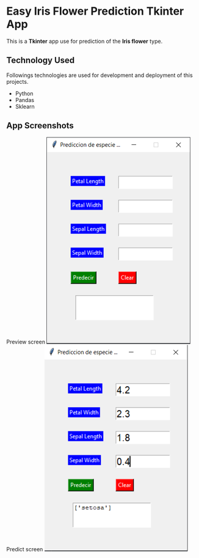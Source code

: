 # Easy Iris Flower Prediction Tkinter App

This is a **Tkinter** app use for prediction of the **Iris flower** type.

## Technology Used
Followings technologies are used for development and deployment of this projects.
-  Python
-  Pandas
-  Sklearn

## App Screenshots
Preview screen
![Iris WebApp Screenshot](https://github.com/Mitrey22/Predicci-n-IrisDataSet/blob/main/screencapture.PNG "Preview screen")
Predict screen
![Iris WebApp Screenshot](https://github.com/Mitrey22/Predicci-n-IrisDataSet/blob/main/screencapture_predicction.PNG "Predict screen")
